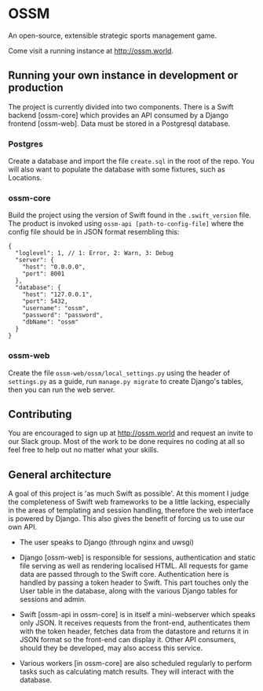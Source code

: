 # OSSM

An open-source, extensible strategic sports management game.

Come visit a running instance at http://ossm.world.

## Running your own instance in development or production

The project is currently divided into two components. There is a Swift backend
[ossm-core] which provides an API consumed by a Django frontend [ossm-web]. Data
must be stored in a Postgresql database.

### Postgres

Create a database and import the file ``create.sql`` in the root of the repo.
You will also want to populate the database with some fixtures, such as
Locations.

### ossm-core

Build the project using the version of Swift found in the ``.swift_version``
file. The product is invoked using ``ossm-api [path-to-config-file]`` where the
config file should be in JSON format resembling this:

    {
      "loglevel": 1, // 1: Error, 2: Warn, 3: Debug
      "server": {
        "host": "0.0.0.0",
        "port": 8001
      },
      "database": {
        "host": "127.0.0.1",
        "port": 5432,
        "username": "ossm",
        "password": "password",
        "dbName": "ossm"
      }
    }

### ossm-web

Create the file ``ossm-web/ossm/local_settings.py`` using the header of
``settings.py`` as a guide, run ``manage.py migrate`` to create Django's
tables, then you can run the web server.
    
## Contributing

You are encouraged to sign up at http://ossm.world and request an invite to our
Slack group. Most of the work to be done requires no coding at all so feel free
to help out no matter what your skills.

## General architecture

A goal of this project is 'as much Swift as possible'. At this moment I judge
the completeness of Swift web frameworks to be a little lacking, especially in
the areas of templating and session handling, therefore the web interface is
powered by Django. This also gives the benefit of forcing us to use our own
API.

* The user speaks to Django (through nginx and uwsgi)

* Django [ossm-web] is responsible for sessions, authentication and static file
  serving as well as rendering localised HTML.
  All requests for game data are passed through to the Swift core.
  Authentication here is handled by passing a token header to Swift. This part
  touches only the User table in the database, along with the various Django
  tables for sessions and admin.

* Swift [ossm-api in ossm-core] is in itself a mini-webserver which speaks only
  JSON. It receives requests from the front-end, authenticates them with the
  token header, fetches data from the datastore and returns it in JSON format so
  the front-end can display it. Other API consumers, should they be developed,
  may also access this service.
  
* Various workers [in ossm-core] are also scheduled regularly to perform tasks
  such as calculating match results. They will interact with the database.
